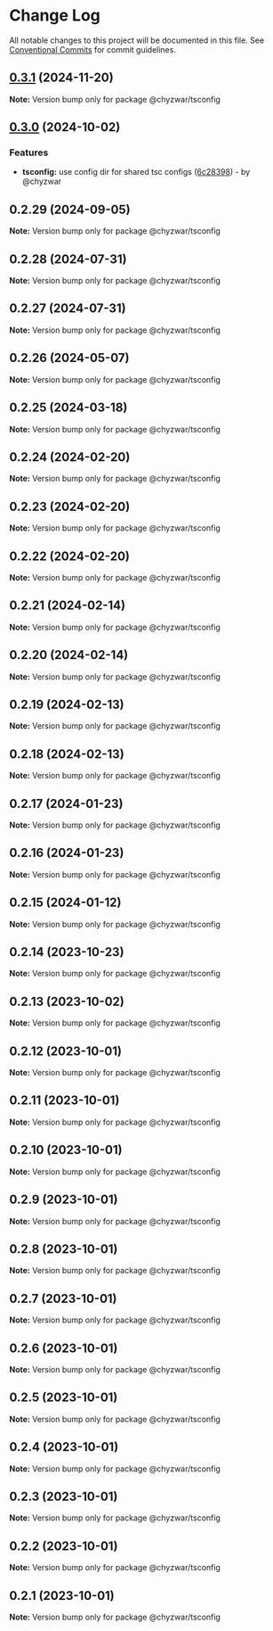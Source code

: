 # Change Log

All notable changes to this project will be documented in this file.
See [Conventional Commits](https://conventionalcommits.org) for commit guidelines.

## [0.3.1](https://github.com/chyzwar/common/compare/@chyzwar/tsconfig@0.3.0...@chyzwar/tsconfig@0.3.1) (2024-11-20)

**Note:** Version bump only for package @chyzwar/tsconfig

## [0.3.0](https://github.com/chyzwar/common/compare/@chyzwar/tsconfig@0.2.29...@chyzwar/tsconfig@0.3.0) (2024-10-02)

### Features

* **tsconfig:** use config dir for shared tsc configs ([6c28398](https://github.com/chyzwar/common/commit/6c28398b605762e4783ace3b3e7869af483361fd)) - by @chyzwar

## 0.2.29 (2024-09-05)

**Note:** Version bump only for package @chyzwar/tsconfig

## 0.2.28 (2024-07-31)

**Note:** Version bump only for package @chyzwar/tsconfig

## 0.2.27 (2024-07-31)

**Note:** Version bump only for package @chyzwar/tsconfig

## 0.2.26 (2024-05-07)

**Note:** Version bump only for package @chyzwar/tsconfig

## 0.2.25 (2024-03-18)

**Note:** Version bump only for package @chyzwar/tsconfig

## 0.2.24 (2024-02-20)

**Note:** Version bump only for package @chyzwar/tsconfig

## 0.2.23 (2024-02-20)

**Note:** Version bump only for package @chyzwar/tsconfig

## 0.2.22 (2024-02-20)

**Note:** Version bump only for package @chyzwar/tsconfig

## 0.2.21 (2024-02-14)

**Note:** Version bump only for package @chyzwar/tsconfig

## 0.2.20 (2024-02-14)

**Note:** Version bump only for package @chyzwar/tsconfig

## 0.2.19 (2024-02-13)

**Note:** Version bump only for package @chyzwar/tsconfig

## 0.2.18 (2024-02-13)

**Note:** Version bump only for package @chyzwar/tsconfig

## 0.2.17 (2024-01-23)

**Note:** Version bump only for package @chyzwar/tsconfig

## 0.2.16 (2024-01-23)

**Note:** Version bump only for package @chyzwar/tsconfig

## 0.2.15 (2024-01-12)

**Note:** Version bump only for package @chyzwar/tsconfig

## 0.2.14 (2023-10-23)

**Note:** Version bump only for package @chyzwar/tsconfig

## 0.2.13 (2023-10-02)

**Note:** Version bump only for package @chyzwar/tsconfig

## 0.2.12 (2023-10-01)

**Note:** Version bump only for package @chyzwar/tsconfig

## 0.2.11 (2023-10-01)

**Note:** Version bump only for package @chyzwar/tsconfig

## 0.2.10 (2023-10-01)

**Note:** Version bump only for package @chyzwar/tsconfig

## 0.2.9 (2023-10-01)

**Note:** Version bump only for package @chyzwar/tsconfig

## 0.2.8 (2023-10-01)

**Note:** Version bump only for package @chyzwar/tsconfig

## 0.2.7 (2023-10-01)

**Note:** Version bump only for package @chyzwar/tsconfig

## 0.2.6 (2023-10-01)

**Note:** Version bump only for package @chyzwar/tsconfig

## 0.2.5 (2023-10-01)

**Note:** Version bump only for package @chyzwar/tsconfig

## 0.2.4 (2023-10-01)

**Note:** Version bump only for package @chyzwar/tsconfig

## 0.2.3 (2023-10-01)

**Note:** Version bump only for package @chyzwar/tsconfig

## 0.2.2 (2023-10-01)

**Note:** Version bump only for package @chyzwar/tsconfig

## 0.2.1 (2023-10-01)

**Note:** Version bump only for package @chyzwar/tsconfig
